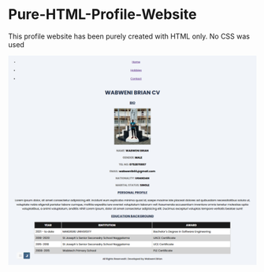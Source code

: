 # Pure-HTML-Profile-Website

This profile website has been purely created with HTML only. No CSS was used

![Website screenshot](screenshot-1.png)
